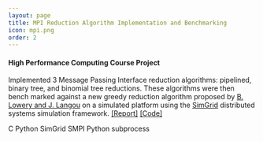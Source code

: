 ```yaml
---
layout: page
title: MPI Reduction Algorithm Implementation and Benchmarking
icon: mpi.png
order: 2
---
```

#### High Performance Computing Course Project

Implemented 3 Message Passing Interface reduction algorithms: pipelined,
binary tree, and binomial tree reductions. These algorithms were then
bench marked against a new greedy reduction algorithm proposed by
[B. Lowery and J. Langou](https://arxiv.org/pdf/1310.4645.pdf) on a simulated
platform using the [SimGrid](http://simgrid.gforge.inria.fr/) distributed systems
simulation framework.
[[Report]](https://github.com/ryantanaka/621_latex_paper)
[[Code]](https://github.com/ryantanaka/621_632_final_project)


<span class="label label-info">C</span>
<span class="label label-info">Python</span>
<span class="label label-default">SimGrid</span>
<span class="label label-default">SMPI</span>
<span class="label label-default">Python subprocess</span>
